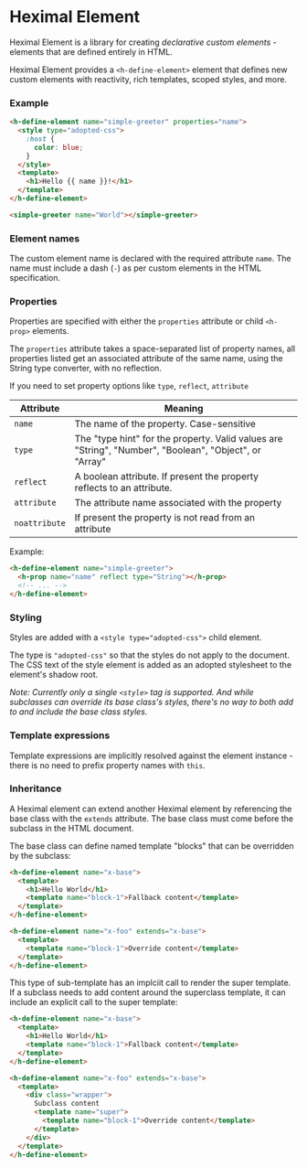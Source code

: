 # Heximal Element

Heximal Element is a library for creating _declarative custom elements_ - elements that are defined entirely in HTML.

Heximal Element provides a `<h-define-element>` element that defines new custom elements with reactivity, rich templates, scoped styles, and more.

### Example

```html
<h-define-element name="simple-greeter" properties="name">
  <style type="adopted-css">
    :host {
      color: blue;
    }
  </style>
  <template>
    <h1>Hello {{ name }}!</h1>
  </template>
</h-define-element>

<simple-greeter name="World"></simple-greeter>
```

### Element names

The custom element name is declared with the required attribute `name`. The name must include a dash (`-`) as per custom elements in the HTML specification.

### Properties

Properties are specified with either the `properties` attribute or child `<h-prop>` elements.

The `properties` attribute takes a space-separated list of property names, all properties listed get an associated attribute of the same name, using the String type converter, with no reflection.

If you need to set property options like `type`, `reflect`, `attribute`

| Attribute     | Meaning                                                                                                |
| ------------- | ------------------------------------------------------------------------------------------------------ |
| `name`        | The name of the property. Case-sensitive                                                               |
| `type`        | The "type hint" for the property. Valid values are "String", "Number", "Boolean", "Object", or "Array" |
| `reflect`     | A boolean attribute. If present the property reflects to an attribute.                                 |
| `attribute`   | The attribute name associated with the property                                                        |
| `noattribute` | If present the property is not read from an attribute                                                  |

Example:

```html
<h-define-element name="simple-greeter">
  <h-prop name="name" reflect type="String"></h-prop>
  <!-- ... -->
</h-define-element>
```

### Styling

Styles are added with a `<style type="adopted-css">` child element.

The type is `"adopted-css"` so that the styles do not apply to the document. The CSS text of the style element is added as an adopted stylesheet to the element's shadow root.

_Note: Currently only a single `<style>` tag is supported. And while subclasses can override its base class's styles, there's no way to both add to and include the base class styles._

### Template expressions

Template expressions are implicitly resolved against the element instance - there is no need to prefix property names with `this`.

### Inheritance

A Heximal element can extend another Heximal element by referencing the base class with the `extends` attribute. The base class must come before the subclass in the HTML document.

The base class can define named template "blocks" that can be overridden by the subclass:

```html
<h-define-element name="x-base">
  <template>
    <h1>Hello World</h1>
    <template name="block-1">Fallback content</template>
  </template>
</h-define-element>

<h-define-element name="x-foo" extends="x-base">
  <template>
    <template name="block-1">Override content</template>
  </template>
</h-define-element>
```

This type of sub-template has an implciit call to render the super template. If a subclass needs to add content around the superclass template, it can include an explicit call to the super template:

```html
<h-define-element name="x-base">
  <template>
    <h1>Hello World</h1>
    <template name="block-1">Fallback content</template>
  </template>
</h-define-element>

<h-define-element name="x-foo" extends="x-base">
  <template>
    <div class="wrapper">
      Subclass content
      <template name="super">
        <template name="block-1">Override content</template>
      </template>
    </div>
  </template>
</h-define-element>
```
